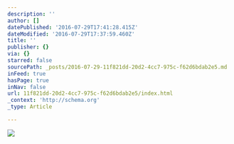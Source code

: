 ```yaml
---
description: ''
author: []
datePublished: '2016-07-29T17:41:28.415Z'
dateModified: '2016-07-29T17:37:59.460Z'
title: ''
publisher: {}
via: {}
starred: false
sourcePath: _posts/2016-07-29-11f821dd-20d2-4cc7-975c-f62d6bdab2e5.md
inFeed: true
hasPage: true
inNav: false
url: 11f821dd-20d2-4cc7-975c-f62d6bdab2e5/index.html
_context: 'http://schema.org'
_type: Article

---
```

![](https://the-grid-user-content.s3-us-west-2.amazonaws.com/f891f198-1ed1-467b-8e44-bd9b4100f9ba.jpg)